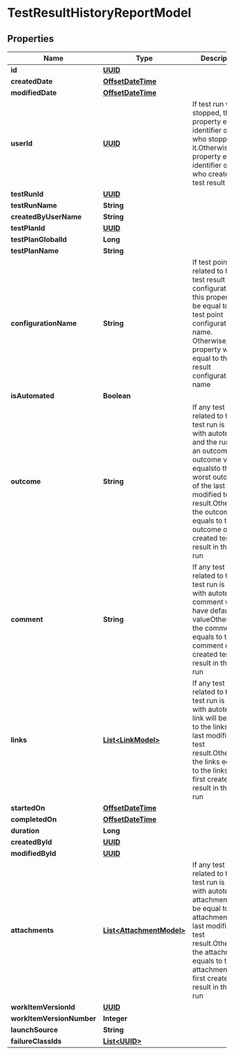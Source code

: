 # TestResultHistoryReportModel

## Properties
Name | Type | Description | Notes
------------ | ------------- | ------------- | -------------
**id** | [**UUID**](UUID.md) |  |  [optional]
**createdDate** | [**OffsetDateTime**](OffsetDateTime.md) |  |  [optional]
**modifiedDate** | [**OffsetDateTime**](OffsetDateTime.md) |  |  [optional]
**userId** | [**UUID**](UUID.md) | If test run was stopped, this property equals identifier of user who stopped it.Otherwise, the property equals identifier of user who created the test result |  [optional]
**testRunId** | [**UUID**](UUID.md) |  |  [optional]
**testRunName** | **String** |  |  [optional]
**createdByUserName** | **String** |  |  [optional]
**testPlanId** | [**UUID**](UUID.md) |  |  [optional]
**testPlanGlobalId** | **Long** |  |  [optional]
**testPlanName** | **String** |  |  [optional]
**configurationName** | **String** | If test point related to the test result has configuration, this property will be equal to the test point configuration name. Otherwise, this property will be equal to the test result configuration name |  [optional]
**isAutomated** | **Boolean** |  |  [optional]
**outcome** | **String** | If any test result related to the test run is linked with autotest and the run has an outcome, the outcome value equalsto the worst outcome of the last modified test result.Otherwise, the outcome equals to the outcome of first created test result in the test run |  [optional]
**comment** | **String** | If any test result related to the test run is linked with autotest, comment will have default valueOtherwise, the comment equals to the comment of first created test result in the test run |  [optional]
**links** | [**List&lt;LinkModel&gt;**](LinkModel.md) | If any test result related to the test run is linked with autotest, link will be equal to the links of last modified test result.Otherwise, the links equals to the links of first created test result in the test run |  [optional]
**startedOn** | [**OffsetDateTime**](OffsetDateTime.md) |  |  [optional]
**completedOn** | [**OffsetDateTime**](OffsetDateTime.md) |  |  [optional]
**duration** | **Long** |  |  [optional]
**createdById** | [**UUID**](UUID.md) |  |  [optional]
**modifiedById** | [**UUID**](UUID.md) |  |  [optional]
**attachments** | [**List&lt;AttachmentModel&gt;**](AttachmentModel.md) | If any test result related to the test run is linked with autotest, attachments will be equal to the attachments of last modified test result.Otherwise, the attachments equals to the attachments of first created test result in the test run |  [optional]
**workItemVersionId** | [**UUID**](UUID.md) |  |  [optional]
**workItemVersionNumber** | **Integer** |  |  [optional]
**launchSource** | **String** |  |  [optional]
**failureClassIds** | [**List&lt;UUID&gt;**](UUID.md) |  |  [optional]
